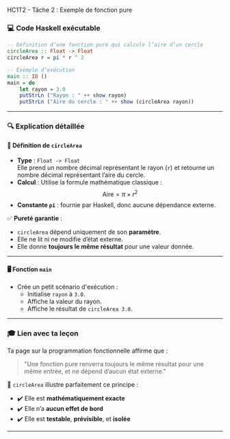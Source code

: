 HC1T2 - Tâche 2 : Exemple de fonction pure

### 💻 Code Haskell exécutable

```haskell
-- Définition d’une fonction pure qui calcule l’aire d’un cercle
circleArea :: Float -> Float
circleArea r = pi * r ^ 2

-- Exemple d’exécution
main :: IO ()
main = do
    let rayon = 3.0
    putStrLn ("Rayon : " ++ show rayon)
    putStrLn ("Aire du cercle : " ++ show (circleArea rayon))
```

---

### 🔍 Explication détaillée

#### 🧩 Définition de `circleArea`

- **Type** : `Float -> Float`  
  Elle prend un nombre décimal représentant le rayon (`r`) et retourne un nombre décimal représentant l’aire du cercle.
- **Calcul** : Utilise la formule mathématique classique :  
  $$\text{Aire} = \pi \times r^2$$
- **Constante `pi`** : fournie par Haskell, donc aucune dépendance externe.

✅ **Pureté garantie** :  
- `circleArea` dépend uniquement de son **paramètre**.
- Elle ne lit ni ne modifie d’état externe.
- Elle donne **toujours le même résultat** pour une valeur donnée.

---

#### 🖥️ Fonction `main`

- Crée un petit scénario d'exécution :
  - Initialise `rayon` à `3.0`.
  - Affiche la valeur du rayon.
  - Affiche le résultat de `circleArea 3.0`.

---

### 🎓 Lien avec ta leçon

Ta page sur la programmation fonctionnelle affirme que :
> "Une fonction pure renverra toujours le même résultat pour une même entrée, et ne dépend d’aucun état externe."

📌 `circleArea` illustre parfaitement ce principe :
- ✔️ Elle est **mathématiquement exacte**
- ✔️ Elle n’a **aucun effet de bord**
- ✔️ Elle est **testable**, **prévisible**, et **isolée**

---
